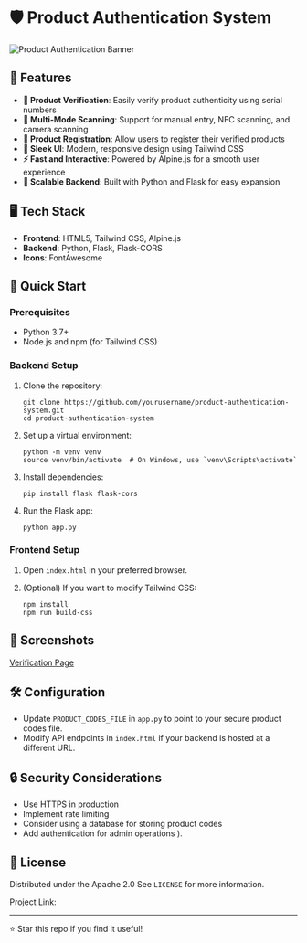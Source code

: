 # 🛡️ Product Authentication System

![Product Authentication Banner](https://via.placeholder.com/1200x300/3498db/FFFFFF?text=Product+Authentication+System)

## 🌟 Features

- **🔐 Product Verification**: Easily verify product authenticity using serial numbers
- **📱 Multi-Mode Scanning**: Support for manual entry, NFC scanning, and camera scanning
- **📝 Product Registration**: Allow users to register their verified products
- **🎨 Sleek UI**: Modern, responsive design using Tailwind CSS
- **⚡ Fast and Interactive**: Powered by Alpine.js for a smooth user experience
- **🚀 Scalable Backend**: Built with Python and Flask for easy expansion

## 🖥️ Tech Stack

- **Frontend**: HTML5, Tailwind CSS, Alpine.js
- **Backend**: Python, Flask, Flask-CORS
- **Icons**: FontAwesome

## 🚀 Quick Start

### Prerequisites

- Python 3.7+
- Node.js and npm (for Tailwind CSS)

### Backend Setup

1. Clone the repository:
   ```
   git clone https://github.com/yourusername/product-authentication-system.git
   cd product-authentication-system
   ```

2. Set up a virtual environment:
   ```
   python -m venv venv
   source venv/bin/activate  # On Windows, use `venv\Scripts\activate`
   ```

3. Install dependencies:
   ```
   pip install flask flask-cors
   ```

4. Run the Flask app:
   ```
   python app.py
   ```

### Frontend Setup

1. Open `index.html` in your preferred browser.

2. (Optional) If you want to modify Tailwind CSS:
   ```
   npm install
   npm run build-css
   ```

## 📸 Screenshots

[Verification Page](https://github.com/user-attachments/assets/3d1eca09-0aa4-40fb-aa97-17cd5a6f92f3)

## 🛠️ Configuration

- Update `PRODUCT_CODES_FILE` in `app.py` to point to your secure product codes file.
- Modify API endpoints in `index.html` if your backend is hosted at a different URL.

## 🔒 Security Considerations

- Use HTTPS in production
- Implement rate limiting
- Consider using a database for storing product codes
- Add authentication for admin operations
).

## 📜 License

Distributed under the Apache 2.0 See `LICENSE` for more information.


Project Link: []([https://github.com/yourusername/product-authentication-system](https://github.com/techrys/productverifier))

---

⭐️ Star this repo if you find it useful!
